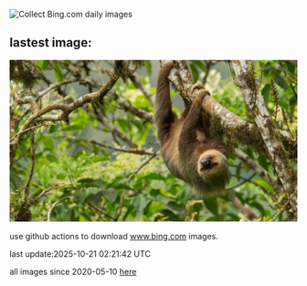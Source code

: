 ![Collect Bing.com daily images](https://github.com/counter2015/bing-daily-images/workflows/Collect%20Bing.com%20daily%20images/badge.svg)
## lastest image:
![](images/img.jpg)

use github actions to download www.bing.com images.

last update:2025-10-21 02:21:42 UTC

all images since 2020-05-10 [here](https://github.com/counter2015/bing-daily-images/tree/master/images) 

